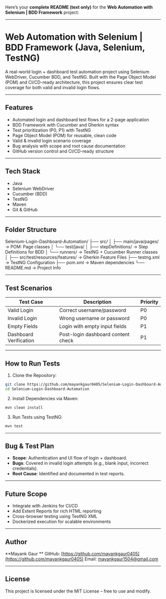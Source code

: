 Here’s your **complete README (text only)** for the **Web Automation with Selenium | BDD Framework** project:

---

# Web Automation with Selenium | BDD Framework (Java, Selenium, TestNG)

A real-world login + dashboard test automation project using Selenium WebDriver, Cucumber BDD, and TestNG. Built with the Page Object Model (POM) and CI/CD-ready architecture, this project ensures clear test coverage for both valid and invalid login flows.

---

## Features

* Automated login and dashboard test flows for a 2-page application
* BDD Framework with Cucumber and Gherkin syntax
* Test prioritization (P0, P1) with TestNG
* Page Object Model (POM) for reusable, clean code
* Valid & invalid login scenario coverage
* Bug analysis with scope and root cause documentation
* GitHub version control and CI/CD-ready structure

---

## Tech Stack

* Java
* Selenium WebDriver
* Cucumber (BDD)
* TestNG
* Maven
* Git & GitHub

---

## Folder Structure

Selenium-Login-Dashboard-Automation/
├── src/
│   ├── main/java/pages/             → POM: Page classes
│   └── test/java/
│       ├── stepDefinitions/         → Step Definitions for BDD
│       └── runners/                 → TestNG + Cucumber Runner classes
│
├── src/test/resources/features/     → Gherkin Feature Files
├── testng.xml                       → TestNG Configuration
├── pom.xml                          → Maven dependencies
└── README.md                        → Project Info

---

## Test Scenarios

| Test Case              | Description                        | Priority |
| ---------------------- | ---------------------------------- | -------- |
| Valid Login            | Correct username/password          | P0       |
| Invalid Login          | Wrong username or password         | P0       |
| Empty Fields           | Login with empty input fields      | P1       |
| Dashboard Verification | Post-login dashboard content check | P1       |

---

## How to Run Tests

1. Clone the Repository:

```bash
git clone https://github.com/mayankgaur0405/Selenium-Login-Dashboard-Automation.git  
cd Selenium-Login-Dashboard-Automation  
```

2. Install Dependencies via Maven:

```bash
mvn clean install  
```

3. Run Tests using TestNG:

```bash
mvn test  
```

---

## Bug & Test Plan

* **Scope**: Authentication and UI flow of login + dashboard.
* **Bugs**: Covered in invalid login attempts (e.g., blank input, incorrect credentials).
* **Root Cause**: Identified and documented in test reports.

---

## Future Scope

* Integrate with Jenkins for CI/CD
* Add Extent Reports for rich HTML reporting
* Cross-browser testing using TestNG XML
* Dockerized execution for scalable environments

---

## Author

**Mayank Gaur **
GitHub: [https://github.com/mayankgaur0405](https://github.com/mayankgaur0405)
Email: [mayankgaur1504@gmail.com](mailto:mayankgaur1504@gmail.com)

---

## License

This project is licensed under the MIT License – free to use and modify.

